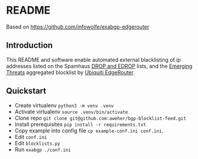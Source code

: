 # README

Based on https://github.com/infowolfe/exabgp-edgerouter

## Introduction

This README and software enable automated external blacklisting of ip addresses listed on the Spamhaus [DROP and EDROP](https://www.spamhaus.org/drop/) lists, and the [Emerging Threats](http://www.emergingthreats.net) aggregated blocklist by [Ubiquiti EdgeRouter](https://www.ubnt.com/products/#broadband/routing).

## Quickstart

* Create virtualenv `python3 -m venv .venv`
* Activate virtualenv `source .venv/bin/activate`
* Clone repo `git clone git@github.com:aweher/bgp-blocklist-feed.git`
* Install prerequisites `pip install -r requirements.txt`
* Copy example into config file `cp example-conf.ini conf.ini`.
* Edit `conf.ini`
* Edit `blocklists.py`
* Run `exabgp ./conf.ini`
